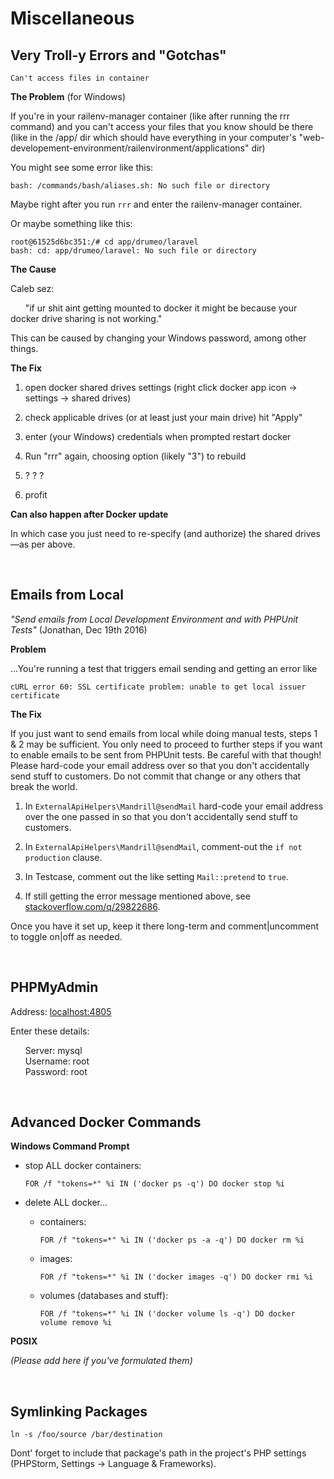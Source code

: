 Miscellaneous
=

Very Troll-y Errors and "Gotchas"
-
    Can't access files in container

**The Problem** (for Windows)

If you're in your railenv-manager container (like after running the rrr command) and you can't access your files that you know should be there (like in the /app/ dir which should have everything in your computer's "web-developement-environment/railenvironment/applications" dir)

You might see some error like this:

    bash: /commands/bash/aliases.sh: No such file or directory

Maybe right after you run `rrr` and enter the railenv-manager container.

Or maybe something like this:

    root@61525d6bc351:/# cd app/drumeo/laravel
    bash: cd: app/drumeo/laravel: No such file or directory

**The Cause**

Caleb sez:

&nbsp;&nbsp;&nbsp;&nbsp;&nbsp;&nbsp;"if ur shit aint getting mounted to docker it might be because your docker drive sharing is not working."

This can be caused by changing your Windows password, among other things.

**The Fix**

1.  open docker shared drives settings (right click docker app icon -> settings -> shared drives)

1.  check applicable drives (or at least just your main drive)
hit "Apply"
1.  enter (your Windows) credentials when prompted
restart docker
1.  Run "rrr" again, choosing option (likely "3") to rebuild
1.  ? ? ?
1.  profit

**Can also happen after Docker update**

In which case you just need to re-specify (and authorize) the shared drives—as per above.

<br>

Emails from Local
-
*"Send emails from Local Development Environment and with PHPUnit Tests"*
(Jonathan, Dec 19th 2016)

**Problem**

...You're running a test that triggers email sending and getting an error like 

    cURL error 60: SSL certificate problem: unable to get local issuer certificate

**The Fix**

If you just want to send emails from local while doing manual tests, steps 1 & 2 may be sufficient. You only need to proceed to further steps if you want to enable emails to be sent from PHPUnit tests. Be careful with that though! Please hard-code your email address over so that you don't accidentally send stuff to customers. Do not commit that change or any others that break the world.


1.  In `ExternalApiHelpers\Mandrill@sendMail` hard-code your email address over the one passed in so that you don't accidentally send stuff to customers.

1.  In `ExternalApiHelpers\Mandrill@sendMail`, comment-out the `if not production` clause.
1.  In Testcase, comment out the like setting `Mail::pretend` to `true`.
1.  If still getting the error message mentioned above, see [stackoverflow.com/q/29822686](http://stackoverflow.com/q/29822686).

Once you have it set up, keep it there long-term and comment|uncomment to toggle on|off as needed.

<br>

PHPMyAdmin
-

Address: [localhost:4805](localhost:4805)

Enter these details:

&nbsp;&nbsp;&nbsp;&nbsp;&nbsp;&nbsp;Server: mysql<br>
&nbsp;&nbsp;&nbsp;&nbsp;&nbsp;&nbsp;Username: root<br>
&nbsp;&nbsp;&nbsp;&nbsp;&nbsp;&nbsp;Password: root<br>

<br>

Advanced Docker Commands
-

**Windows Command Prompt**

-   stop ALL docker containers:
        
        FOR /f "tokens=*" %i IN ('docker ps -q') DO docker stop %i
-   delete ALL docker...

    -   containers: 
        
            FOR /f "tokens=*" %i IN ('docker ps -a -q') DO docker rm %i
    -   images: 
    
            FOR /f "tokens=*" %i IN ('docker images -q') DO docker rmi %i
    -   volumes (databases and stuff):
            
            FOR /f "tokens=*" %i IN ('docker volume ls -q') DO docker volume remove %i
**POSIX**

*(Please add here if you've formulated them)*

<br>

Symlinking Packages
-
    ln -s /foo/source /bar/destination
Dont' forget to include that package's path in the project's PHP settings (PHPStorm, Settings -> Language & Frameworks).